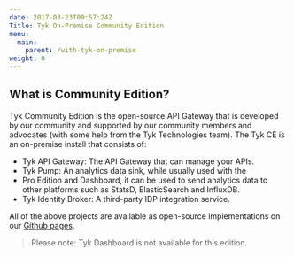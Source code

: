 ```yaml
---
date: 2017-03-23T09:57:24Z
Title: Tyk On-Premise Community Edition
menu:
  main:
    parent: /with-tyk-on-premise
weight: 0 
---
```


## What is Community Edition?

Tyk Community Edition is the open-source API Gateway that is developed by our community and supported by our community members and advocates (with some help from the Tyk Technologies team). The Tyk CE is an on-premise install that consists of:

* Tyk API Gateway: The API Gateway that can manage your APIs.
* Tyk Pump: An analytics data sink, while usually used with the 
* Pro Edition and Dashboard, it can be used to send analytics data to other platforms such as StatsD, ElasticSearch and InfluxDB.
* Tyk Identity Broker: A third-party IDP integration service.

All of the above projects are available as open-source implementations on our [Github pages][1].

>Please note: Tyk Dashboard is not available for this edition.

 [1]: https://github.com/TykTechnologies

